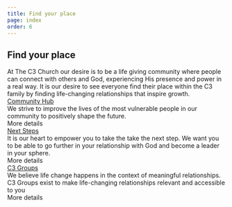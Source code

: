 ```yaml
---
title: Find your place
page: index
order: 6
---
```


<section class="slice_FindYourPlace">
    <div class="container">
        <div>
            <div class="ArticleBody">
                <h1>
                    Find your place</h1>
                <div class="info_header_text">
                    At The C3 Church our desire is to be a life giving community where people can connect with others and God, experiencing His presence and power in a real way. It is our desire to see everyone find their place within the C3 family by finding life-changing relationships that inspire growth.</div>
            </div>
        </div>
        <div class="article_cards">
            <div id='ctl00_ctl00_cphBody_ctl13_ctl00_ctl00_ctl00'>
                <div class="articleListImage"><a id="ctl00_ctl00_cphBody_ctl13_ctl00_ctl00_ctl02_hlItem" href="/Articles/510506/Community_Hub.aspx"><img src="/Publisher/GetResizedImage.aspx?size=4&amp;url=/Images/Content/4/916433.jpeg" alt="" /></a>
                </div>
                <div class="articleListTitle"><a id="ctl00_ctl00_cphBody_ctl13_ctl00_ctl00_ctl03_hlTitle" href="/Articles/510506/Community_Hub.aspx">Community Hub</a>
                </div>
                <div class="articleListSummary"><span id="ctl00_ctl00_cphBody_ctl13_ctl00_ctl00_ctl04_lblSummary">We strive to improve the lives of the most vulnerable people in our community to positively shape the future.</span></div>
                <div class="articleListLink">More details</div>
            </div>
            <div id='ctl00_ctl00_cphBody_ctl13_ctl00_ctl01_ctl00'>
                <div class="articleListImage"><a id="ctl00_ctl00_cphBody_ctl13_ctl00_ctl01_ctl02_hlItem" href="/Articles/510322/Next_Steps.aspx"><img src="/Publisher/GetResizedImage.aspx?size=4&amp;url=/Images/Content/4/916431.jpeg" alt="" /></a>
                </div>
                <div class="articleListTitle"><a id="ctl00_ctl00_cphBody_ctl13_ctl00_ctl01_ctl03_hlTitle" href="/Articles/510322/Next_Steps.aspx">Next Steps</a>
                </div>
                <div class="articleListSummary"><span id="ctl00_ctl00_cphBody_ctl13_ctl00_ctl01_ctl04_lblSummary">It is our heart to empower you to take the take the next step. We want you to be able to go further in your relationship with God and become a leader in your sphere.</span></div>
                <div class="articleListLink">More details</div>
            </div>
            <div id='ctl00_ctl00_cphBody_ctl13_ctl00_ctl02_ctl00'>
                <div class="articleListImage"><a id="ctl00_ctl00_cphBody_ctl13_ctl00_ctl02_ctl02_hlItem" href="/Articles/510326/C3_Groups.aspx"><img src="/Publisher/GetResizedImage.aspx?size=4&amp;url=/Images/Content/4/916428.jpeg" alt="" /></a>
                </div>
                <div class="articleListTitle"><a id="ctl00_ctl00_cphBody_ctl13_ctl00_ctl02_ctl03_hlTitle" href="/Articles/510326/C3_Groups.aspx">C3 Groups</a>
                </div>
                <div class="articleListSummary"><span id="ctl00_ctl00_cphBody_ctl13_ctl00_ctl02_ctl04_lblSummary">We believe life change happens in the context of meaningful relationships. C3 Groups exist to make life-changing relationships relevant and accessible to you</span></div>
                <div class="articleListLink">More details</div>
            </div>
        </div>
    </div>
</section>
